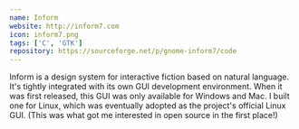 ```yaml
---
name: Inform
website: http://inform7.com
icon: inform7.png
tags: ['C', 'GTK']
repository: https://sourceforge.net/p/gnome-inform7/code
---
```

Inform is a design system for interactive fiction based on natural language.
It's tightly integrated with its own GUI development environment.
When it was first released, this GUI was only available for Windows and Mac.
I built one for Linux, which was eventually adopted as the project's official Linux GUI.
(This was what got me interested in open source in the first place!)